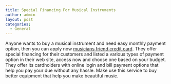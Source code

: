 ```yaml
---
title: Special Financing For Musical Instruments
author: admin
layout: post
categories:
  - General
---
```

Anyone wants to buy a musical instrument and need easy monthly payment option, then you can apply now <a href="http://www.musiciansfriend.com/pages/financing">musicians friend credit card</a>. They offer special financing for their customers and listed a various types of payment option in their web site, access now and choose one based on your budget. They offer its cardholders with online login and bill payment options that help you pay your due without any hassle. Make use this service to buy better equipment that help you make 
beautiful music.

